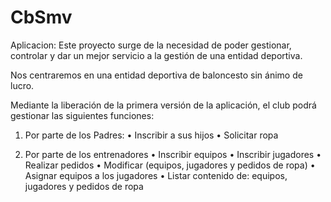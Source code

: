 # CbSmv
Aplicacion:
Este proyecto surge de la necesidad de poder gestionar, controlar y dar un mejor servicio a la gestión de una entidad deportiva.

Nos centraremos en una entidad deportiva de baloncesto sin ánimo de lucro. 

Mediante la liberación de la primera versión de la aplicación, el club podrá gestionar las siguientes funciones:

1.	Por parte de los Padres:
•	Inscribir a sus hijos
•	Solicitar ropa

2.	Por parte de los entrenadores 
•	Inscribir equipos
•	Inscribir jugadores
•	Realizar pedidos
•	Modificar (equipos, jugadores y pedidos de ropa)
•	Asignar equipos a los jugadores
•	Listar contenido de: equipos, jugadores y pedidos de ropa

